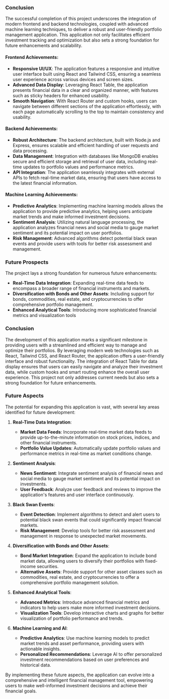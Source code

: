 ### Conclusion

The successful completion of this project underscores the integration of modern frontend and backend technologies, coupled with advanced machine learning techniques, to deliver a robust and user-friendly portfolio management application. This application not only facilitates efficient investment tracking and optimization but also sets a strong foundation for future enhancements and scalability.

#### Frontend Achievements:
- **Responsive UI/UX**: The application features a responsive and intuitive user interface built using React and Tailwind CSS, ensuring a seamless user experience across various devices and screen sizes.
- **Advanced Data Display**: Leveraging React Table, the application presents financial data in a clear and organized manner, with features such as sticky headers for enhanced usability.
- **Smooth Navigation**: With React Router and custom hooks, users can navigate between different sections of the application effortlessly, with each page automatically scrolling to the top to maintain consistency and usability.

#### Backend Achievements:
- **Robust Architecture**: The backend architecture, built with Node.js and Express, ensures scalable and efficient handling of user requests and data processing.
- **Data Management**: Integration with databases like MongoDB enables secure and efficient storage and retrieval of user data, including real-time updates to portfolio values and performance metrics.
- **API Integration**: The application seamlessly integrates with external APIs to fetch real-time market data, ensuring that users have access to the latest financial information.

#### Machine Learning Achievements:
- **Predictive Analytics**: Implementing machine learning models allows the application to provide predictive analytics, helping users anticipate market trends and make informed investment decisions.
- **Sentiment Analysis**: Utilizing natural language processing, the application analyzes financial news and social media to gauge market sentiment and its potential impact on user portfolios.
- **Risk Management**: Advanced algorithms detect potential black swan events and provide users with tools for better risk assessment and management.

### Future Prospects

The project lays a strong foundation for numerous future enhancements:
- **Real-Time Data Integration**: Expanding real-time data feeds to encompass a broader range of financial instruments and markets.
- **Diversification with Bonds and Other Assets**: Including support for bonds, commodities, real estate, and cryptocurrencies to offer comprehensive portfolio management.
- **Enhanced Analytical Tools**: Introducing more sophisticated financial metrics and visualization tools

### Conclusion

The development of this application marks a significant milestone in providing users with a streamlined and efficient way to manage and optimize their portfolios. By leveraging modern web technologies such as React, Tailwind CSS, and React Router, the application offers a user-friendly interface and robust functionality. The integration of React Table for data display ensures that users can easily navigate and analyze their investment data, while custom hooks and smart routing enhance the overall user experience. This project not only addresses current needs but also sets a strong foundation for future enhancements.

### Future Aspects

The potential for expanding this application is vast, with several key areas identified for future development:

1. **Real-Time Data Integration**:
   - **Market Data Feeds**: Incorporate real-time market data feeds to provide up-to-the-minute information on stock prices, indices, and other financial instruments.
   - **Portfolio Value Updates**: Automatically update portfolio values and performance metrics in real-time as market conditions change.

2. **Sentiment Analysis**:
   - **News Sentiment**: Integrate sentiment analysis of financial news and social media to gauge market sentiment and its potential impact on investments.
   - **User Feedback**: Analyze user feedback and reviews to improve the application's features and user interface continuously.

3. **Black Swan Events**:
   - **Event Detection**: Implement algorithms to detect and alert users to potential black swan events that could significantly impact financial markets.
   - **Risk Management**: Develop tools for better risk assessment and management in response to unexpected market movements.

4. **Diversification with Bonds and Other Assets**:
   - **Bond Market Integration**: Expand the application to include bond market data, allowing users to diversify their portfolios with fixed-income securities.
   - **Alternative Assets**: Provide support for other asset classes such as commodities, real estate, and cryptocurrencies to offer a comprehensive portfolio management solution.

5. **Enhanced Analytical Tools**:
   - **Advanced Metrics**: Introduce advanced financial metrics and indicators to help users make more informed investment decisions.
   - **Visualization Tools**: Develop interactive charts and graphs for better visualization of portfolio performance and trends.

6. **Machine Learning and AI**:
   - **Predictive Analytics**: Use machine learning models to predict market trends and asset performance, providing users with actionable insights.
   - **Personalized Recommendations**: Leverage AI to offer personalized investment recommendations based on user preferences and historical data.

By implementing these future aspects, the application can evolve into a comprehensive and intelligent financial management tool, empowering users to make well-informed investment decisions and achieve their financial goals.